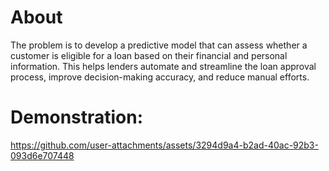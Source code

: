 # About
The problem is to develop a predictive model that can assess whether a customer is eligible for a loan based on their financial and personal information. This helps lenders automate and streamline the loan approval process, improve decision-making accuracy, and reduce manual efforts.

# Demonstration:

https://github.com/user-attachments/assets/3294d9a4-b2ad-40ac-92b3-093d6e707448
